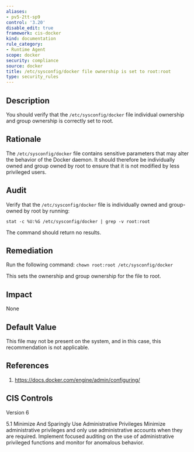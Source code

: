 ```yaml
---
aliases:
- pv5-2tt-sp9
control: '3.20'
disable_edit: true
framework: cis-docker
kind: documentation
rule_category:
- Runtime Agent
scope: docker
security: compliance
source: docker
title: /etc/sysconfig/docker file ownership is set to root:root
type: security_rules
---
```


## Description

You should verify that the `/etc/sysconfig/docker` file individual ownership and group ownership is correctly set to root.

## Rationale

The `/etc/sysconfig/docker` file contains sensitive parameters that may alter the behavior of the Docker daemon. It should therefore be individually owned and group owned by root to ensure that it is not modified by less privileged users.

## Audit

Verify that the `/etc/sysconfig/docker` file is individually owned and group-owned by root by running: 
```
stat -c %U:%G /etc/sysconfig/docker | grep -v root:root
```
The command should return no results.

## Remediation

Run the following command: `chown root:root /etc/sysconfig/docker`

This sets the ownership and group ownership for the file to root.

## Impact

None

## Default Value

This file may not be present on the system, and in this case, this recommendation is not applicable.

## References

1. https://docs.docker.com/engine/admin/configuring/

## CIS Controls

Version 6

5.1 Minimize And Sparingly Use Administrative Privileges Minimize administrative privileges and only use administrative accounts when they are required. Implement focused auditing on the use of administrative privileged functions and monitor for anomalous behavior.
